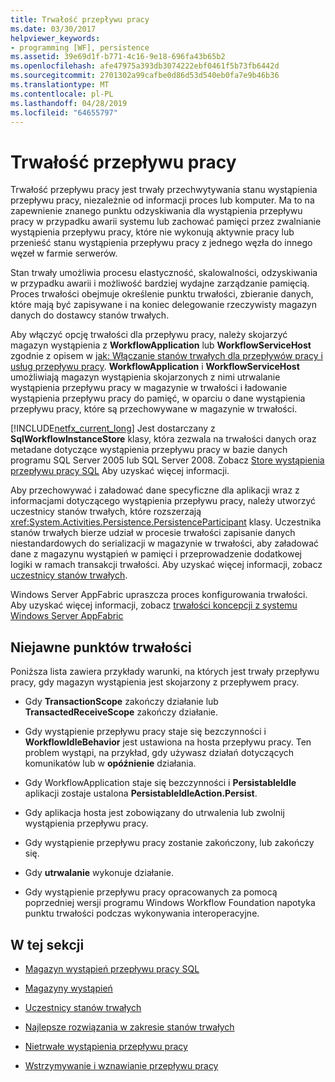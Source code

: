 ```yaml
---
title: Trwałość przepływu pracy
ms.date: 03/30/2017
helpviewer_keywords:
- programming [WF], persistence
ms.assetid: 39e69d1f-b771-4c16-9e18-696fa43b65b2
ms.openlocfilehash: afe47975a393db3074222ebf0461f5b73fb6442d
ms.sourcegitcommit: 2701302a99cafbe0d86d53d540eb0fa7e9b46b36
ms.translationtype: MT
ms.contentlocale: pl-PL
ms.lasthandoff: 04/28/2019
ms.locfileid: "64655797"
---
```

# <a name="workflow-persistence"></a>Trwałość przepływu pracy
Trwałość przepływu pracy jest trwały przechwytywania stanu wystąpienia przepływu pracy, niezależnie od informacji proces lub komputer. Ma to na zapewnienie znanego punktu odzyskiwania dla wystąpienia przepływu pracy w przypadku awarii systemu lub zachować pamięci przez zwalnianie wystąpienia przepływu pracy, które nie wykonują aktywnie pracy lub przenieść stanu wystąpienia przepływu pracy z jednego węzła do innego węzeł w farmie serwerów.  
  
 Stan trwały umożliwia procesu elastyczność, skalowalności, odzyskiwania w przypadku awarii i możliwość bardziej wydajne zarządzanie pamięcią. Proces trwałości obejmuje określenie punktu trwałości, zbieranie danych, które mają być zapisywane i na koniec delegowanie rzeczywisty magazyn danych do dostawcy stanów trwałych.  
  
 Aby włączyć opcję trwałości dla przepływu pracy, należy skojarzyć magazyn wystąpienia z **WorkflowApplication** lub **WorkflowServiceHost** zgodnie z opisem w [jak: Włączanie stanów trwałych dla przepływów pracy i usług przepływu pracy](how-to-enable-persistence-for-workflows-and-workflow-services.md). **WorkflowApplication** i **WorkflowServiceHost** umożliwiają magazyn wystąpienia skojarzonych z nimi utrwalanie wystąpienia przepływu pracy w magazynie w trwałości i ładowanie wystąpienia przepływu pracy do pamięć, w oparciu o dane wystąpienia przepływu pracy, które są przechowywane w magazynie w trwałości.  
  
 [!INCLUDE[netfx_current_long](../../../includes/netfx-current-long-md.md)] Jest dostarczany z **SqlWorkflowInstanceStore** klasy, która zezwala na trwałości danych oraz metadane dotyczące wystąpienia przepływu pracy w bazie danych programu SQL Server 2005 lub SQL Server 2008. Zobacz [Store wystąpienia przepływu pracy SQL](sql-workflow-instance-store.md) Aby uzyskać więcej informacji.  
  
 Aby przechowywać i załadować dane specyficzne dla aplikacji wraz z informacjami dotyczącego wystąpienia przepływu pracy, należy utworzyć uczestnicy stanów trwałych, które rozszerzają <xref:System.Activities.Persistence.PersistenceParticipant> klasy. Uczestnika stanów trwałych bierze udział w procesie trwałości zapisanie danych niestandardowych do serializacji w magazynie w trwałości, aby załadować dane z magazynu wystąpień w pamięci i przeprowadzenie dodatkowej logiki w ramach transakcji trwałości. Aby uzyskać więcej informacji, zobacz [uczestnicy stanów trwałych](persistence-participants.md).  
  
 Windows Server AppFabric upraszcza proces konfigurowania trwałości. Aby uzyskać więcej informacji, zobacz [trwałości koncepcji z systemu Windows Server AppFabric](https://go.microsoft.com/fwlink/?LinkId=201200)  
  
## <a name="implicit-persistence-points"></a>Niejawne punktów trwałości  
 Poniższa lista zawiera przykłady warunki, na których jest trwały przepływu pracy, gdy magazyn wystąpienia jest skojarzony z przepływem pracy.  
  
- Gdy **TransactionScope** zakończy działanie lub **TransactedReceiveScope** zakończy działanie.  
  
- Gdy wystąpienie przepływu pracy staje się bezczynności i **WorkflowIdleBehavior** jest ustawiona na hosta przepływu pracy. Ten problem wystąpi, na przykład, gdy używasz działań dotyczących komunikatów lub w **opóźnienie** działania.  
  
- Gdy WorkflowApplication staje się bezczynności i **PersistableIdle** aplikacji zostaje ustalona **PersistableIdleAction.Persist**.  
  
- Gdy aplikacja hosta jest zobowiązany do utrwalenia lub zwolnij wystąpienia przepływu pracy.  
  
- Gdy wystąpienie przepływu pracy zostanie zakończony, lub zakończy się.  
  
- Gdy **utrwalanie** wykonuje działanie.  
  
- Gdy wystąpienie przepływu pracy opracowanych za pomocą poprzedniej wersji programu Windows Workflow Foundation napotyka punktu trwałości podczas wykonywania interoperacyjne.  
  
## <a name="in-this-section"></a>W tej sekcji  
  
- [Magazyn wystąpień przepływu pracy SQL](sql-workflow-instance-store.md)  
  
- [Magazyny wystąpień](instance-stores.md)  
  
- [Uczestnicy stanów trwałych](persistence-participants.md)  
  
- [Najlepsze rozwiązania w zakresie stanów trwałych](persistence-best-practices.md)  
  
- [Nietrwałe wystąpienia przepływu pracy](non-persisted-workflow-instances.md)  
  
- [Wstrzymywanie i wznawianie przepływu pracy](pausing-and-resuming-a-workflow.md)
